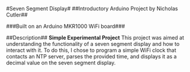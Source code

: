 #Seven Segment Display#
##Introductory Arduino Project by Nicholas Cutler##

###Built on an Arduino MKR1000 WiFi board###

##Description##
**Simple Experimental Project**
This project was aimed at understanding the functionality of a seven segment display and how to interact with it. To do this, I chose to program a simple WiFi clock that contacts an NTP server, parses the provided time, and displays it as a decimal value on the seven segment display.
